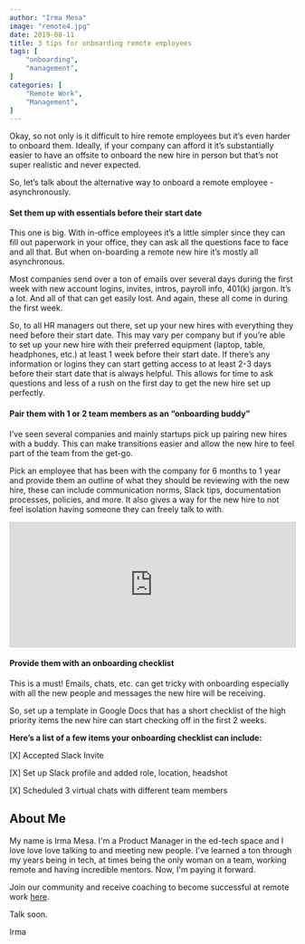 ```yaml
---
author: "Irma Mesa"
image: "remote4.jpg"
date: 2019-08-11
title: 3 tips for onboarding remote employees
tags: [
    "onboarding",
    "management",
]
categories: [
    "Remote Work",
    "Management",
]
---
```


Okay, so not only is it difficult to hire remote employees but it’s even harder to onboard them. <!--more--> Ideally, if your company can afford it it’s substantially easier to have an offsite to onboard the new hire in person but that’s not super realistic and never expected.

So, let’s talk about the alternative way to onboard a remote employee - asynchronously.

#### Set them up with essentials before their start date

This one is big. With in-office employees it’s a little simpler since they can fill out paperwork in your office, they can ask all the questions face to face and all that. But when on-boarding a remote new hire it’s mostly all asynchronous.

Most companies send over a ton of emails over several days during the first week with new account logins, invites, intros, payroll info, 401(k) jargon. It’s a lot. And all of that can get easily lost. And again, these all come in during the first week.

So, to all HR managers out there, set up your new hires with everything they need before their start date. This may vary per company but if you’re able to set up your new hire with their preferred equipment (laptop, table, headphones, etc.) at least 1 week before their start date. If there’s any information or logins they can start getting access to at least 2-3 days before their start date that is always helpful. This allows for time to ask questions and less of a rush on the first day to get the new hire set up perfectly.

#### Pair them with 1 or 2 team members as an “onboarding buddy”

I’ve seen several companies and mainly startups pick up pairing new hires with a buddy. This can make transitions easier and allow the new hire to feel part of the team from the get-go.

Pick an employee that has been with the company for 6 months to 1 year and provide them an outline of what they should be reviewing with the new hire, these can include communication norms, Slack tips, documentation processes, policies, and more. It also gives a way for the new hire to not feel isolation having someone they can freely talk to with.

<iframe
scrolling="no"
style="width:100%!important;height:220px;border:1px #ccc solid !important"
src="https://buttondown.email/remotenewbie?as_embed=true"
></iframe>

#### Provide them with an onboarding checklist

This is a must! Emails, chats, etc. can get tricky with onboarding especially with all the new people and messages the new hire will be receiving.

So, set up a template in Google Docs that has a short checklist of the high priority items the new hire can start checking off in the first 2 weeks.

**Here’s a list of a few items your onboarding checklist can include:**

[X] Accepted Slack Invite

[X] Set up Slack profile and added role, location, headshot

[X] Scheduled 3 virtual chats with different team members

## About Me

My name is Irma Mesa. I'm a Product Manager in the ed-tech space and I love love love talking to and meeting new people. I've learned a ton through my years being in tech, at times being the only woman on a team, working remote and having incredible mentors. Now, I'm paying it forward.

Join our community and receive coaching to become successful at remote work [here](https://remotenewbie.com).

Talk soon.

Irma
